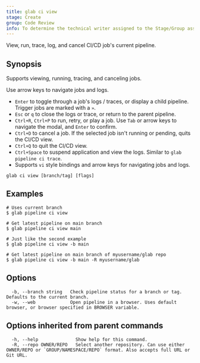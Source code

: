 ```yaml
---
title: glab ci view
stage: Create
group: Code Review
info: To determine the technical writer assigned to the Stage/Group associated with this page, see https://about.gitlab.com/handbook/product/ux/technical-writing/#assignments
---
```


<!--
This documentation is auto generated by a script.
Please do not edit this file directly. Run `make gen-docs` instead.
-->

View, run, trace, log, and cancel CI/CD job's current pipeline.

## Synopsis

Supports viewing, running, tracing, and canceling jobs.

Use arrow keys to navigate jobs and logs.

- `Enter` to toggle through a job's logs / traces, or display a child pipeline.
  Trigger jobs are marked with a `»`.
- `Esc` or `q` to close the logs or trace, or return to the parent pipeline.
- `Ctrl+R`, `Ctrl+P` to run, retry, or play a job. Use `Tab` or arrow keys to
  navigate the modal, and `Enter` to confirm.
- `Ctrl+D` to cancel a job. If the selected job isn't running or pending,
  quits the CI/CD view.
- `Ctrl+Q` to quit the CI/CD view.
- `Ctrl+Space` to suspend application and view the logs. Similar to `glab pipeline ci trace`.
- Supports `vi` style bindings and arrow keys for navigating jobs and logs.

```plaintext
glab ci view [branch/tag] [flags]
```

## Examples

```console
# Uses current branch
$ glab pipeline ci view

# Get latest pipeline on main branch
$ glab pipeline ci view main

# Just like the second example
$ glab pipeline ci view -b main

# Get latest pipeline on main branch of myusername/glab repo
$ glab pipeline ci view -b main -R myusername/glab

```

## Options

```plaintext
  -b, --branch string   Check pipeline status for a branch or tag. Defaults to the current branch.
  -w, --web             Open pipeline in a browser. Uses default browser, or browser specified in BROWSER variable.
```

## Options inherited from parent commands

```plaintext
  -h, --help              Show help for this command.
  -R, --repo OWNER/REPO   Select another repository. Can use either OWNER/REPO or `GROUP/NAMESPACE/REPO` format. Also accepts full URL or Git URL.
```
